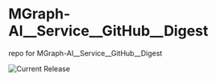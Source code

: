# MGraph-AI__Service__GitHub__Digest
repo for MGraph-AI__Service__GitHub__Digest

![Current Release](https://img.shields.io/badge/release-v1.0.2-blue)